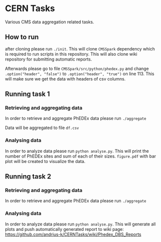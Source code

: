 # CERN Tasks

Various CMS data aggregation related tasks.

## How to run

after cloning please run `./init`. This will clone `CMSSpark` dependency which is required to run scripts in this repository. This will also clone wiki repository for submitting automatic reports.

Afterwards please go to file `CMSSpark/src/python/phedex.py` and change `.option("header", "false")` to `.option("header", "true")` on line 113. This will make sure we get the data with headers of csv columns.

## Running task 1

### Retrieving and aggregating data

In order to retrieve and aggregate PhEDEx data please run `./aggregate`

Data will be aggregated to file `df.csv`

### Analysing data

In order to analyze data please run `python analyse.py`. This will print the number of PhEDEx sites and sum of each of their sizes. `figure.pdf` with bar plot will be created to visualize the data.

## Running task 2

### Retrieving and aggregating data

In order to retrieve and aggregate PhEDEx data please run `./aggregate`

### Analysing data

In order to analyze data please run `python analyse.py`. This will generate all plots and push automatically generated report to wiki page: https://github.com/andrius-k/CERNTasks/wiki/Phedex_DBS_Reports
